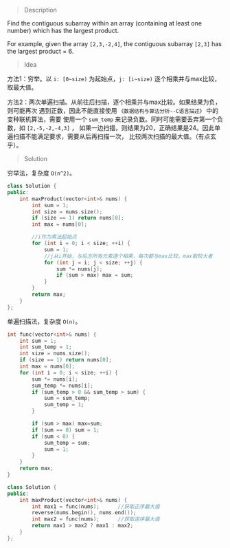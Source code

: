 > Description

Find the contiguous subarray within an array (containing at least one number) which has the largest product.

For example, given the array `[2,3,-2,4]`,
the contiguous subarray `[2,3]` has the largest product = 6.

> Idea

方法1：穷举。以 `i: [0~size)` 为起始点，`j: [i~size)` 逐个相乘并与max比较，取最大值。

方法2：两次单遍扫描。从前往后扫描，逐个相乘并与max比较。如果结果为负，则可能再次
遇到正数，因此不能直接使用 `《数据结构与算法分析--C语言描述》` 中的变种联机算法，需要
使用一个 `sum_temp` 来记录负数。同时可能需要丢弃第一个负数，如 `[2,-5,-2,-4,3]` ，
如果一边扫描，则结果为20，正确结果是24。因此单遍扫描不能满足要求，需要从后再扫描一次，
比较两次扫描的最大值。（有点玄乎）。

> Solution

穷举法，复杂度 `O(n^2)`。
```C++
class Solution {
public:
	int maxProduct(vector<int>& nums) {
		int sum = 1;
		int size = nums.size();
		if (size == 1) return nums[0];
		int max = nums[0];

        //i作为乘法起始点
		for (int i = 0; i < size; ++i) {
			sum = 1;
            //j从i开始，与后方所有元素逐个相乘，每次都与max比较，max取较大者
			for (int j = i; j < size; ++j) {
				sum *= nums[j];
				if (sum > max) max = sum;
			}
		}
		return max;
	}
};
```

单遍扫描法，复杂度 `O(n)`。
```C++
int func(vector<int>& nums) {
	int sum = 1;
	int sum_temp = 1;
	int size = nums.size();
	if (size == 1) return nums[0];
	int max = nums[0];
	for (int i = 0; i < size; ++i) {
		sum *= nums[i];
		sum_temp *= nums[i];
		if (sum_temp > 0 && sum_temp > sum) {
			sum = sum_temp;
			sum_temp = 1;
		}

		if (sum > max) max=sum;
		if (sum == 0) sum = 1;
		if (sum < 0) {
			sum_temp = sum;
			sum = 1;
		}
	}
	return max;
}

class Solution {
public:
	int maxProduct(vector<int>& nums) {
		int max1 = func(nums);      //获取正序最大值
		reverse(nums.begin(), nums.end());
		int max2 = func(nums);      //获取逆序最大值
		return max1 > max2 ? max1 : max2;
	}
};
```
